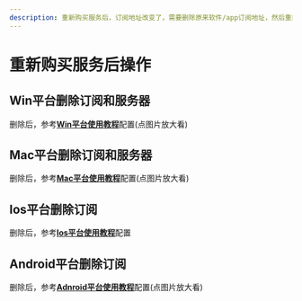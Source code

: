 ```yaml
---
description: 重新购买服务后，订阅地址改变了，需要删除原来软件/app订阅地址，然后重新添加新的订阅地址
---
```


# 重新购买服务后操作

## Win平台删除订阅和服务器

删除后，参考[**Win平台使用教程**](../wiki/win.md#pei-zhi-ruan-jian)配置(点图片放大看)

## Mac平台删除订阅和服务器

删除后，参考[**Mac平台使用教程**](../wiki/mac.md#pei-zhi-ruan-jian)配置(点图片放大看)

## Ios平台删除订阅

删除后，参考[**Ios平台使用教程**](../wiki/ios.md#pei-zhi-app)配置

## Android平台删除订阅

删除后，参考[**Adnroid平台使用教程**](../wiki/android.md#pei-zhi-app)配置(点图片放大看)

